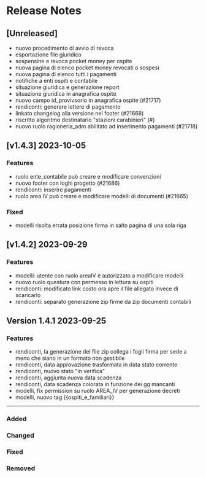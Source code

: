 
# Release Notes

## [Unreleased]

- nuovo procedimento di avvio di revoca
- esportazione file giuridico
- sospensine e revoca pocket money per ospite
- nuova pagina di elenco pocket money revocati o sospesi
- nuova pagina di elenco tutti i pagamenti
- notifiche a enti ospiti e contabile
- situazione giuridica e generazione report
- situazione giuridica in anagrafica ospite
- nuovo campo id_provivsorio in anagrafica ospite (#21717)
- rendiconti: generare lettere di pagamento
- linkato changelog alla versione nel footer (#21668) 
- riscritto algoritmo destinatario "stazioni carabinieri"  (#)
- nuovo ruolo ragioneria_adm abilitato ad inserimento pagamenti (#21718)
   
## [v1.4.3] 2023-10-05
### Features
 - ruolo ente_contabile può creare e modificare convenzioni
 - nuovo footer con loghi progetto  (#21686)
 - rendiconti: inserire pagamenti
 - ruolo area IV può creare e modificare modelli di documenti (#21665)

### Fixed
- modelli risolta errata posizione firma in salto pagina di una sola riga


## [v1.4.2] 2023-09-29
### Features
 - modelli: utente con ruolo areaIV è autorizzato a modificare modelli
 - nuovo ruolo questura con permesso in lettura su ospiti
 - rendiconti: modificato link costo ora apre il file allegato invece di scaricarlo
 - rendiconti: separato generazione zip firme da zip documenti contabili



## Version 1.4.1 2023-09-25
### Features
 - rendiconti, la generazione del file zip collega i fogli firma per sede a meno che siano in un formato non gestibile
 - rendiconti, data approvazione trasformata in data stato corrente
 - rendiconti, nuovo stato "in verifica"
 - rendiconti, aggiunta nuova data scadenza
 - rendiconti, data scadenza colorata in funzione dei gg mancanti
 - modelli, fix permission su ruolo AREA_IV per generazione decreti
 - modelli, nuovo tag {{ospiti_e_familiari}}

_____

### Added
### Changed
### Fixed
### Removed

